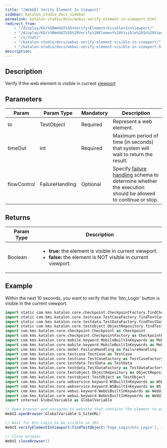 ```yaml
---
title: "[WebUI] Verify Element In Viewport" 
sidebar: katalon_studio_docs_sidebar
permalink: katalon-studio/docs/webui-verify-element-in-viewport.html 
redirect_from:
    - "/display/KD/%5BWebUI%5D+Verify+Element+Visible+In+Viewport/"
    - "/display/KD/%5BWebUI%5D%20Verify%20Element%20Visible%20In%20Viewport/"
    - "/x/7ooY/"
    - "/katalon-studio/docs/webui-verify-element-visible-in-viewport/"
    - "/katalon-studio/docs/webui-verify-element-visible-in-viewport.html"
description: 
---
```

Description
-----------

Verify if the web element is visible in current [viewport](https://www.w3schools.com/css/css_rwd_viewport.asp)

Parameters
----------

| Param | Param Type | Mandatory | Description |
| --- | --- | --- | --- |
| to | TestObject | Required | Represent a web element. |
| timeOut  | int  | Required | Maximum period of time (in seconds) that system will wait to return the result. |
| flowControl | FailureHandling | Optional | Specify [failure handling](/x/qAAM) schema to determine whether the execution should be allowed to continue or stop. |

Returns
-------

<table><thead><tr><th>Param Type</th><th>Description</th></tr></thead><tbody><tr><td>Boolean</td><td><ul><li><strong>true:</strong>&nbsp;the element is visible in current viewport.</li><li><strong>false:</strong> the element is NOT visible in current viewport.</li></ul></td></tr></tbody></table>

Example
-------

Within the next 10 seconds, you want to verify that the 'btn_Login' button is visible in the current viewport.

```groovy
import static com.kms.katalon.core.checkpoint.CheckpointFactory.findCheckpoint
import static com.kms.katalon.core.testcase.TestCaseFactory.findTestCase
import static com.kms.katalon.core.testdata.TestDataFactory.findTestData
import static com.kms.katalon.core.testobject.ObjectRepository.findTestObject
import com.kms.katalon.core.checkpoint.Checkpoint as Checkpoint
import com.kms.katalon.core.checkpoint.CheckpointFactory as CheckpointFactory
import com.kms.katalon.core.mobile.keyword.MobileBuiltInKeywords as MobileBuiltInKeywords
import com.kms.katalon.core.mobile.keyword.MobileBuiltInKeywords as Mobile
import com.kms.katalon.core.model.FailureHandling as FailureHandling
import com.kms.katalon.core.testcase.TestCase as TestCase
import com.kms.katalon.core.testcase.TestCaseFactory as TestCaseFactory
import com.kms.katalon.core.testdata.TestData as TestData
import com.kms.katalon.core.testdata.TestDataFactory as TestDataFactory
import com.kms.katalon.core.testobject.ObjectRepository as ObjectRepository
import com.kms.katalon.core.testobject.TestObject as TestObject
import com.kms.katalon.core.webservice.keyword.WSBuiltInKeywords as WSBuiltInKeywords
import com.kms.katalon.core.webservice.keyword.WSBuiltInKeywords as WS
import com.kms.katalon.core.webui.keyword.WebUiBuiltInKeywords as WebUiBuiltInKeywords
import com.kms.katalon.core.webui.keyword.WebUiBuiltInKeywords as WebUI
import internal.GlobalVariable as GlobalVariable

// Open browser and navigate to website that contains the element to wait for
WebUI.openBrowser(GlobalVariable.G_SiteURL)

// Wait for btn_Login to be visible in 10s
WebUI.verifyElementInViewport(findTestObject('Page_Login/btn_Login'), 10)

// Close browser
WebUI.closeBrowser()
```